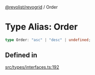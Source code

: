 [@revolist/revogrid](README.md) / Order

# Type Alias: Order

```ts
type Order: "asc" | "desc" | undefined;
```

## Defined in

[src/types/interfaces.ts:192](https://github.com/revolist/revogrid/blob/65763a3c3cbba79c84cbcd4109976d8fec48b078/src/types/interfaces.ts#L192)
